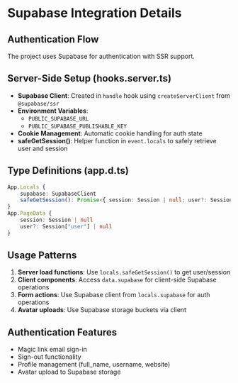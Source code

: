# Supabase Integration Details

## Authentication Flow
The project uses Supabase for authentication with SSR support.

## Server-Side Setup (hooks.server.ts)
- **Supabase Client**: Created in `handle` hook using `createServerClient` from `@supabase/ssr`
- **Environment Variables**: 
  - `PUBLIC_SUPABASE_URL`
  - `PUBLIC_SUPABASE_PUBLISHABLE_KEY`
- **Cookie Management**: Automatic cookie handling for auth state
- **safeGetSession()**: Helper function in `event.locals` to safely retrieve user and session

## Type Definitions (app.d.ts)
```typescript
App.Locals {
    supabase: SupabaseClient
    safeGetSession(): Promise<{ session: Session | null; user?: Session["user"] | null }>
}
App.PageData {
    session: Session | null
    user?: Session["user"] | null
}
```

## Usage Patterns
1. **Server load functions**: Use `locals.safeGetSession()` to get user/session
2. **Client components**: Access `data.supabase` for client-side Supabase operations
3. **Form actions**: Use Supabase client from `locals.supabase` for auth operations
4. **Avatar uploads**: Use Supabase storage buckets via client

## Authentication Features
- Magic link email sign-in
- Sign-out functionality
- Profile management (full_name, username, website)
- Avatar upload to Supabase storage
